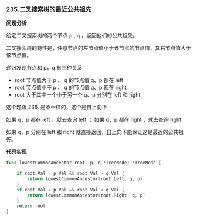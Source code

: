 ### 235.二叉搜索树的最近公共祖先

**问题分析**

给定二叉搜索树的两个节点 p , q ，返回他们的公共祖先。

二叉搜索树的特性是，任意节点的左节点值小于该节点的节点值，其右节点值大于该节点值。

递归发现节点和 p，q 有三种关系

- root 节点值大于 p 、 q 的节点值              q、p 都在 left               
- root 节点值小于 p 、 q 的节点值              q、p 都在 right 
- root 大于其中一个小于另一个                   q、p 分别在 left 和 right

这个题跟 236. 是不一样的，这个是自上向下

如果  q、p 都在 left ，就去查询 left ； 如果 q、p 都在 right  ，就去查询 right

如果   q、p 分别在 left 和 right 就直接返回，自上向下能保证这是最近的公共祖先。



**代码实现**

```go
func lowestCommonAncestor(root, p, q *TreeNode) *TreeNode {

	if root.Val > p.Val && root.Val > q.Val {
		return lowestCommonAncestor(root.Left, q, p)
	}
	if root.Val < p.Val && root.Val < q.Val {
		return lowestCommonAncestor(root.Right, q, p)
	}
	return root
}
```